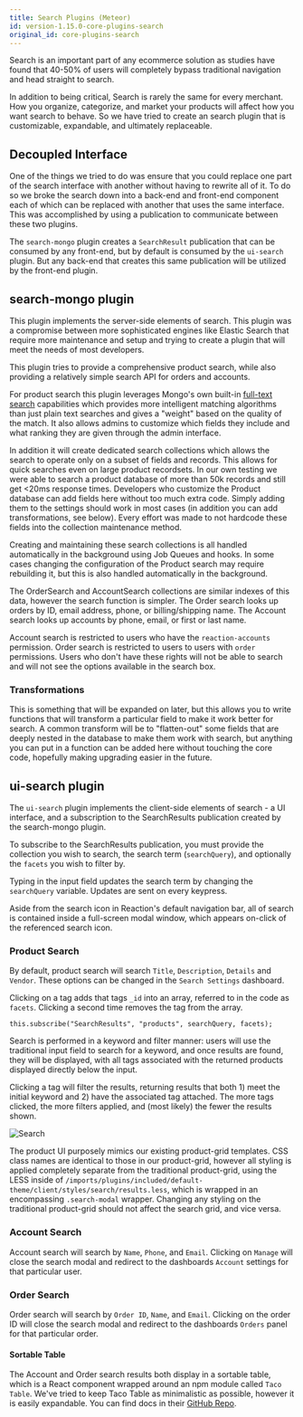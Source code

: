 ```yaml
---
title: Search Plugins (Meteor)
id: version-1.15.0-core-plugins-search
original_id: core-plugins-search
---
```


Search is an important part of any ecommerce solution as studies have found that 40-50% of users will completely bypass traditional navigation and head straight to search.

In addition to being critical, Search is rarely the same for every merchant. How you organize, categorize, and market your products will affect how you want search to behave. So we have tried to create an search plugin that is customizable, expandable, and ultimately replaceable.

## Decoupled Interface

One of the things we tried to do was ensure that you could replace one part of the search interface with another without having to rewrite all of it. To do so we broke the search down into a back-end and front-end component each of which can be replaced with another that uses the same interface. This was accomplished by using a publication to communicate between these two plugins.

The `search-mongo` plugin creates a `SearchResult` publication that can be consumed by any front-end, but by default is consumed by the `ui-search` plugin. But any back-end that creates this same publication will be utilized by the front-end plugin.

## search-mongo plugin

This plugin implements the server-side elements of search. This plugin was a compromise between more sophisticated engines like Elastic Search that require more maintenance and setup and trying to create a plugin that will meet the needs of most developers.

This plugin tries to provide a comprehensive product search, while also providing a relatively simple search API for orders and accounts.

For product search this plugin leverages Mongo's own built-in [full-text search](https://docs.mongodb.com/manual/reference/operator/query/text/) capabilities which provides more intelligent matching algorithms than just plain text searches and gives a "weight" based on the quality of the match. It also allows admins to customize which fields they include and what ranking they are given through the admin interface.

In addition it will create dedicated search collections which allows the search to operate only on a subset of fields and records. This allows for quick searches even on large product recordsets. In our own testing we were able to search a product database of more than 50k records and still get &lt;20ms response times. Developers who customize the Product database can add fields here without too much extra code. Simply adding them to the settings should work in most cases (in addition you can add transformations, see below). Every effort was made to not hardcode these fields into the collection maintenance method.

Creating and maintaining these search collections is all handled automatically in the background using Job Queues and hooks. In some cases changing the configuration of the Product search may require rebuilding it, but this is also handled automatically in the background.

The OrderSearch and AccountSearch collections are similar indexes of this data, however the search function is simpler. The Order search looks up orders by ID, email address, phone, or billing/shipping name. The Account search looks up accounts by phone, email, or first or last name.

Account search is restricted to users who have the `reaction-accounts` permission. Order search is restricted to users to users with `order` permissions. Users who don't have these rights will not be able to search and will not see the options available in the search box.

### Transformations

This is something that will be expanded on later, but this allows you to write functions that will transform a particular field to make it work better for search. A common transform will be to "flatten-out" some fields that are deeply nested in the database to make them work with search, but anything you can put in a function can be added here without touching the core code, hopefully making upgrading easier in the future.

## ui-search plugin

The `ui-search` plugin implements the client-side elements of search - a UI interface, and a subscription to the SearchResults publication created by the search-mongo plugin.

To subscribe to the SearchResults publication, you must provide the collection you wish to search, the search term (`searchQuery`), and optionally the `facets` you wish to filter by.

Typing in the input field updates the search term by changing the `searchQuery` variable. Updates are sent on every keypress.

Aside from the search icon in Reaction's default navigation bar, all of search is contained inside a full-screen modal window, which appears on-click of the referenced search icon.

### Product Search

By default, product search will search `Title`, `Description`, `Details` and `Vendor`. These options can be changed in the `Search Settings` dashboard.

Clicking on a tag adds that tags `_id` into an array, referred to in the code as `facets`. Clicking a second time removes the tag from the array.

`this.subscribe("SearchResults", "products", searchQuery, facets);`

Search is performed in a keyword and filter manner: users will use the traditional input field to search for a keyword, and once results are found, they will be displayed, with all tags associated with the returned products displayed directly below the input.

Clicking a tag will filter the results, returning results that both 1) meet the initial keyword and 2) have the associated tag attached. The more tags clicked, the more filters applied, and (most likely) the fewer the results shown.

![Search](/assets/developer-search-ui.png)

The product UI purposely mimics our existing product-grid templates. CSS class names are identical to those in our product-grid, however all styling is applied completely separate from the traditional product-grid, using the LESS inside of `/imports/plugins/included/default-theme/client/styles/search/results.less`, which is wrapped in an encompassing `.search-modal` wrapper. Changing any styling on the traditional product-grid should not affect the search grid, and vice versa.

### Account Search

Account search will search by `Name`, `Phone`, and `Email`. Clicking on `Manage` will close the search modal and redirect to the dashboards `Account` settings for that particular user.

### Order Search

Order search will search by `Order ID`, `Name`, and `Email`. Clicking on the order ID will close the search modal and redirect to the dashboards `Orders` panel for that particular order.

#### Sortable Table

The Account and Order search results both display in a sortable table, which is a React component wrapped around an npm module called `Taco Table`. We've tried to keep Taco Table as minimalistic as possible, however it is easily expandable. You can find docs in their [GitHub Repo](https://github.com/pbeshai/react-taco-table).
